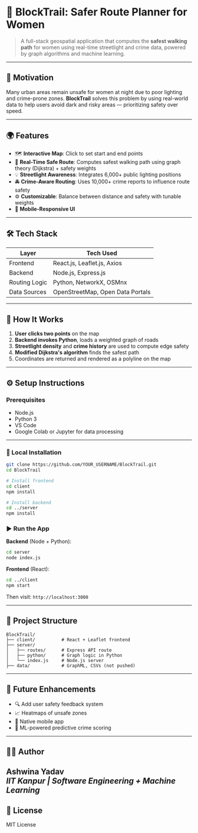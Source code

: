 # 🚨 BlockTrail: Safer Route Planner for Women

> A full-stack geospatial application that computes the **safest walking path** for women using real-time streetlight and crime data, powered by graph algorithms and machine learning.

---

## 🧠 Motivation

Many urban areas remain unsafe for women at night due to poor lighting and crime-prone zones. **BlockTrail** solves this problem by using real-world data to help users avoid dark and risky areas — prioritizing safety over speed.

---

## 🌍 Features

- 🗺️ **Interactive Map**: Click to set start and end points
- 🔄 **Real-Time Safe Route**: Computes safest walking path using graph theory (Dijkstra) + safety weights
- 💡 **Streetlight Awareness**: Integrates 6,000+ public lighting positions
- 🚔 **Crime-Aware Routing**: Uses 10,000+ crime reports to influence route safety
- ⚙️ **Customizable**: Balance between distance and safety with tunable weights
- 📱 **Mobile-Responsive UI**

---

## 🛠️ Tech Stack

| Layer         | Tech Used                         |
|---------------|-----------------------------------|
| Frontend      | React.js, Leaflet.js, Axios       |
| Backend       | Node.js, Express.js               |
| Routing Logic | Python, NetworkX, OSMnx           |
| Data Sources  | OpenStreetMap, Open Data Portals  |

---


## 🧪 How It Works

1. **User clicks two points** on the map
2. **Backend invokes Python**, loads a weighted graph of roads
3. **Streetlight density** and **crime history** are used to compute edge safety
4. **Modified Dijkstra's algorithm** finds the safest path
5. Coordinates are returned and rendered as a polyline on the map

---

## ⚙️ Setup Instructions

### Prerequisites

- Node.js
- Python 3
- VS Code
- Google Colab or Jupyter for data processing

---

### 🔧 Local Installation

```bash
git clone https://github.com/YOUR_USERNAME/BlockTrail.git
cd BlockTrail

# Install frontend
cd client
npm install

# Install backend
cd ../server
npm install
```

### ▶️ Run the App

**Backend** (Node + Python):
```bash
cd server
node index.js
```

**Frontend** (React):
```bash
cd ../client
npm start
```

Then visit: `http://localhost:3000`

---

## 📁 Project Structure

```
BlockTrail/
├── client/          # React + Leaflet frontend
├── server/
│   ├── routes/      # Express API route
│   ├── python/      # Graph logic in Python
│   └── index.js     # Node.js server
├── data/            # GraphML, CSVs (not pushed)
```

---

## 🧠 Future Enhancements

- 🔍 Add user safety feedback system
- 📈 Heatmaps of unsafe zones
- 📱 Native mobile app
- 🧠 ML-powered predictive crime scoring

---

## 👩‍💻 Author

**Ashwina Yadav**  
_IIT Kanpur | Software Engineering + Machine Learning_  
---

## 📜 License

MIT License
